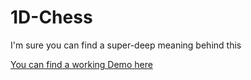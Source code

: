 # 1D-Chess
I'm sure you can find a super-deep meaning behind this

[You can find a working Demo here](https://www.caltrop.dev/1DChess/)

